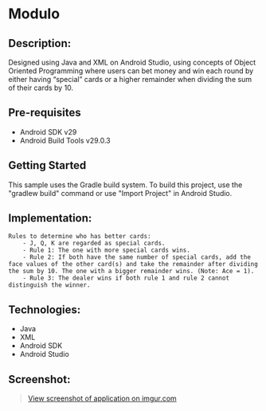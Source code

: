 # Modulo

## Description:
Designed using Java and XML on Android Studio, 
using concepts of Object Oriented Programming where users can bet money and win each round by either having “special” cards or a higher remainder when dividing the sum of their cards by 10.

Pre-requisites
--------------

- Android SDK v29
- Android Build Tools v29.0.3

Getting Started
---------------

This sample uses the Gradle build system. To build this project, use the
"gradlew build" command or use "Import Project" in Android Studio.


## Implementation: 
    Rules to determine who has better cards:
        - J, Q, K are regarded as special cards.
        - Rule 1: The one with more special cards wins.
        - Rule 2: If both have the same number of special cards, add the face values of the other card(s) and take the remainder after dividing the sum by 10. The one with a bigger remainder wins. (Note: Ace = 1).
        - Rule 3: The dealer wins if both rule 1 and rule 2 cannot distinguish the winner.

## Technologies:
* Java
* XML
* Android SDK
* Android Studio

## Screenshot:

<blockquote class="imgur-embed-pub" lang="en" data-id="uZ9UP0J"><a href="https://imgur.com/uZ9UP0J">View screenshot of application on imgur.com</a></blockquote>
